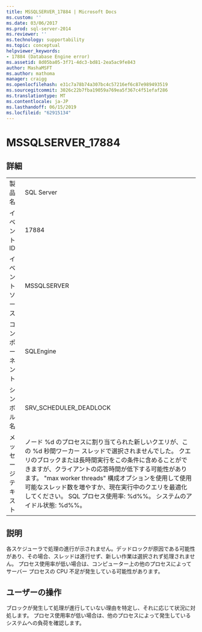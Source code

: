 ```yaml
---
title: MSSQLSERVER_17884 | Microsoft Docs
ms.custom: ''
ms.date: 03/06/2017
ms.prod: sql-server-2014
ms.reviewer: ''
ms.technology: supportability
ms.topic: conceptual
helpviewer_keywords:
- 17884 (Database Engine error)
ms.assetid: 8d05ba05-3f71-4dc3-bd81-2ea5ac9fe843
author: MashaMSFT
ms.author: mathoma
manager: craigg
ms.openlocfilehash: e31c7a78b74a307bc4c57216ef6c87e989493519
ms.sourcegitcommit: 3026c22b7fba19059a769ea5f367c4f51efaf286
ms.translationtype: MT
ms.contentlocale: ja-JP
ms.lasthandoff: 06/15/2019
ms.locfileid: "62915134"
---
```

# <a name="mssqlserver17884"></a>MSSQLSERVER_17884
    
## <a name="details"></a>詳細  
  
|||  
|-|-|  
|製品名|SQL Server|  
|イベント ID|17884|  
|イベント ソース|MSSQLSERVER|  
|コンポーネント|SQLEngine|  
|シンボル名|SRV_SCHEDULER_DEADLOCK|  
|メッセージ テキスト|ノード %d のプロセスに割り当てられた新しいクエリが、この %d 秒間ワーカー スレッドで選択されませんでした。 クエリのブロックまたは長時間実行をこの条件に含めることができますが、クライアントの応答時間が低下する可能性があります。 "max worker threads" 構成オプションを使用して使用可能なスレッド数を増やすか、現在実行中のクエリを最適化してください。  SQL プロセス使用率: %d%%。 システムのアイドル状態: %d%%。|  
  
## <a name="explanation"></a>説明  
 各スケジューラで処理の進行が示されません。デッドロックが原因である可能性があり、その場合、スレッドは進行せず、新しい作業は選択されず処理されません。 プロセス使用率が低い場合は、コンピューター上の他のプロセスによってサーバー プロセスの CPU 不足が発生している可能性があります。  
  
## <a name="user-action"></a>ユーザーの操作  
 ブロックが発生して処理が進行していない理由を特定し、それに応じて状況に対処します。 プロセス使用率が低い場合は、他のプロセスによって発生しているシステムへの負荷を確認します。  
  
  
